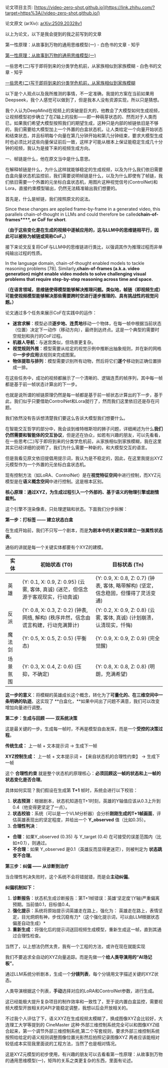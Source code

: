 论文项目主页: [https://video-zero-shot.github.io](https://link.zhihu.com/?target=https%3A//video-zero-shot.github.io/)

论文原文 (arXiv): [arXiv:2509.20328v1](https://link.zhihu.com/?target=https%3A//arxiv.org/abs/2509.20328)

以上为论文，以下是我会提到的我之前写到的文章

第一性原理：从故事到万物的通用思维模型(一) - 白色书的文章 - 知乎

[第一性原理：从故事到万物的通用思维模型(一)](https://zhuanlan.zhihu.com/p/1953309331203297298)

一些思考(二)写于即将到来的分类学危机前，从家族相似到家族模糊 - 白色书的文章 - 知乎

[一些思考(二)写于即将到来的分类学危机前，从家族相似到家族模糊](https://zhuanlan.zhihu.com/p/1956011751817576543)

以下是个人观点以及我所推测的事情，不一定准确，我提的方案在当前如果用Deepseek，我个人感觉可以做到了，但是我本人没有资源实现，所以只是猜想。

我个人认为DeepMind在视频上的突破是巨大的，他教会了大模型如何生成视频，让视频模型初步确立了在Z轴上的投影——即一种萌芽状态的、然而对于人类而已，如果我们希望大模型按照我们的期望生成，这种只是内部的帧链依旧是不够的，我们需要给大模型加上一个外置的白盒状态机，让人类给定一个向量开始状态和结束状态，并且标明每个向量在第几分钟开始和第几分钟结束，要求大模型生成时也必须比对这些向量保证前后一致，这样才可能从根本上保证能稳定生成几十分钟的视频，我认为是接下来的视频生成方向。

一、帧链是什么，他在原文当中是什么意思。

在解释帧链是什么，为什么这样就能够稳定的生成视频，以及为什么我们依旧需要白盒向量状态机监控前，我们需要说明帧链是什么，以及为什么即使有了帧链，我们依旧需要一个外置的元坐标白盒状态机，用图片这种视觉信号(ControlNet)和Lora，直接约束模型输出，仍然无法精准输出我们想要的。

首先是，什么是帧链，我们按照原文的说法。

Since these changes are applied frame-by-frame in a generated video, this parallels chain-of-thought in LLMs and could therefore be called**chain-of-frames****, or CoF for short**.

**（由于这些变化是在生成的视频中逐帧应用的，这与LLM中的思维链相平行，因此可以被称为帧链或简称CoF。）**

接下来论文反复将CoF与LLM中的思维链进行类比，以强调其作为推理过程而非单纯输出过程的性质。

In the language domain, chain-of-thought enabled models to tackle reasoning problems [78]. Similarly,**chain-of-frames (a.k.a. video generation) might enable video models to solve challenging visual problems that require step-by-step reasoning across time and space.**

**（在语言领域，思维链使得模型能够解决推理问题。类似地，帧链（即视频生成）可能使视频模型能够解决那些需要跨时空进行逐步推理的、具有挑战性的视觉问题。）**

论文通过多个任务来展示CoF在实践中的运作：

- **迷宫求解**：模型必须**逐步地、连贯地**移动一个物体，在每一帧中根据当前状态（位置）决定下一动作（移动方向），最终到达终点。这是一个典型的需要时空规划和执行的CoF过程。
- **机器人导航**：与迷宫类似，但场景更复杂。
- **视觉规则外推**：模型需要从给定的视觉示例中推断出抽象规则，并在新的网格中**一步步应用**该规则来完成图案。
- **物体提取与排列**：模型需要识别所有动物，然后将它们**逐个**移动到正确位置排成一排。

在这些任务中，成功的视频都展示了一个清晰的、逻辑连贯的帧序列，其中每一帧都是基于前一帧状态计算出的下一步。

也就是说所谓的帧链原理仍然是每一帧都是基于前一帧状态计算出的下一步，基于此，我们似乎只要借助ControlNet和Lora就行了，然而我们这里依旧还是存在问题。

我们依然没有告诉想清楚我们要这么告诉大模型我们想要什么。

在智能交互哲学的部分中，我会谈到维特根斯坦的狮子问题，详细阐述为什么**我们仍然需要和智能体的交互协议**，但是还在协众，如若有兴趣的朋友，可以先看看，在一些思考(二)写于即将到来的分类学危机前，从家族相似到家族模糊，我在这里其实已经详细的说明了，我们为什么需要一种新的，和大模型交互的语言。

但是我看见原文依旧提倡用提示词，我认为是不稳定的，因此，在这里我提出XYZ元模型作为一个外置的元坐标白盒状态机。

现有控制方法（如LoRA、ControlNet）是在**视觉特征空间**中进行控制，而XYZ元模型是在**语义概念空间**中进行控制。这是根本区别。

**核心原理：通过XYZ，为生成过程引入一个外部的、基于语义的物理引擎或剧情裁判。**

这个引擎不渲染像素，只处理逻辑和状态。下面我们分步拆解：

**第一步：打标签 —— 建立状态白盒**

在生成开始前，我们不只写一个剧本，而是**为剧本中的关键实体建立一张属性状态表**。

通俗的讲就是每一个关键实体都要有个XYZ的建模。

| 实体     | 初始状态 (T0)                                                | 目标状态 (Tn)                                                |
| -------- | ------------------------------------------------------------ | ------------------------------------------------------------ |
| 英雄     | {Y: 0.1, X: 0.9, Z: 0.95}   (云雾, 客体, 真诚)   (迷茫，但信念源于客观现实，行动真诚) | {Y: 0.9, X: 0.8, Z: 0.7}   (钟表, 客体, 略带解构)   (坚定，信念稳固，但懂得了灵活变通) |
| 反派     | {Y: 0.8, X: 0.3, Z: 0.2}   (钟表, 网络, 解构)   (秩序井然，信念由谎言构建，行动充满算计) | {Y: 0.2, X: 0.9, Z: 0.8}   (云雾, 客体, 真诚)   (计划崩溃，认清现实，忏悔) |
| 魔法剑   | {Y: 0.5, X: 0.5, Z: 0.5}   (平衡态)                          | {Y: 0.9, X: 0.9, Z: 0.9}   (完全觉醒)                        |
| 场景氛围 | {Y: 0.3, X: 0.4, Z: 0.6}   (压抑，不确定)                    | {Y: 0.8, X: 0.8, Z: 0.8}   (明朗，充满希望)                  |

**这一步的意义**：将模糊的英雄成长这个概念，转化为了**可量化的、在三维空间中一条明确的轨迹**。这实现了 **白盒化，**如果中间出了问题不满意，我们可以改变增加向量进行调整。

**第二步：生成与回顾 —— 双系统决策**

这是最关键的一步。生成每一帧时，不再是模型自由发挥，而是一个**受控的决策过程**。

**传统生成：** 上一帧 + 文本提示词 -> 生成下一帧

**XYZ控制生成：** 上一帧 + 文本提示词 + 【来自状态机的合理性约束】 -> 生成下一帧

这个 **合理性约束** 就是整个状态机的原理核心：**必须回顾这一帧的状态和上一帧的状态变化是否合理**。

具体如何实现？我们假设在生成第 **T+1** 帧时，系统会进行以下校验：

1. **状态预测**：根据剧本，状态机知道在T+1时刻，英雄的Y轴值应该从0.3上升到0.4（他变得更坚定了一点）。
2. **状态校验**：系统（可以是一个VLM分析器）会分析**刚刚生成的T+1帧画面**，评估英雄表现出的坚定程度，并给出一个 **Y_observed** 值（比如0.35）。
3. **合理性判决**：      

- **合理**：如果Y_observed (0.35) 与 Y_target (0.4) 在可接受的误差范围内（比如±0.1），则通过。
- **不合理**：如果      Y_observed 是0.1（英雄反而显得更迷茫），则被判定为  **状态跳变不合理**。

**第三步：纠偏 —— 从诊断到治疗**

当合理性判决失败时，这个系统不会将错就错，而是会**主动纠偏**。

**纠偏机制如下：**

1. **诊断报告**：状态机生成诊断报告：第T+1帧错误：英雄‘坚定度’(Y轴)严重偏离预期。当前值0.1，目标值0.4。
2. **强化提示**：系统将原始提示词英雄走在路上，强化为：      英雄走在路上，表情坚定，目光炯炯有神，步伐沉稳有力*（这个强化提示词，可以由LLM根据状态偏差自动生成）*
3. **重新生成**：将强化后的提示词送回视频生成模型，重新生成这一帧，直到其通过合理性检查。

当然了，以上想法仍然太贵，我有一个工程的方法，或许在现在就能实现

我们不要追求全自动的XYZ向量追踪。而是先做一个**给人类导演用的“AI场记板”**。

通过LLM系统分析剧本，生成一个**分镜列表**，每个分镜用文字描述关键的XYZ状态。

人类导演根据这个列表，**手动**选择对应的LoRA和ControlNet参数，进行生成。

这已经能极大提升复杂项目的制作效率和一致性了，至于说内置白盒监控，需要视频大模型开放相关的API才能稳定调整，我想以后会开放相关的。

不过我个人评估了下，语义XYZ在生成视频太模糊了，换成图像XYZ会比较好，大连理工大学等提到的 CineMaster 这种·外部三维控制系统完全可以和图像XYZ结合起来，第一个调节外部三维控制系统,第二个写套规则，要求外部三维控制系统按照给给定的语义规则调整图像位置光影然后拍照记录图像XYZ 两者应该能相对较低成本实现我里面说的工程方法，当然了也是相对情况。

这是XYZ元模型的初步使用，有兴趣的朋友可以去看看第一性原理：从故事到万物的通用思维模型(一)，矩阵的关系之类更复杂的东西，里面有论述。